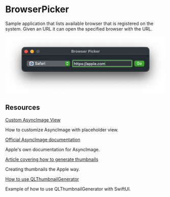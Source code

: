 #  BrowserPicker

Sample application that lists available browser that is registered on the system. Given an URL it can open the specified browser with the URL.

![Screenshot](BrowserPicker.png)

## Resources

[Custom AsyncImage View](https://bignerdranch.com/blog/asynchronously-load-images-with-customized-asyncimage-view-in-swiftui/)

How to customize AsyncImage with placeholder view.

[Official AsyncImage documentation](https://developer.apple.com/documentation/swiftui/asyncimage)

Apple's own documentation for AsyncImage.

[Article covering how to generate thumbnails](https://developer.apple.com/documentation/quicklookthumbnailing/creating-quick-look-thumbnails-to-preview-files-in-your-app)

Creating thumbnails the Apple way.

[How to use QLThumbnailGenerator](https://stackoverflow.com/questions/61829416/how-to-properly-return-an-image-from-qlthumbnailgenerator-swiftui)

Example of how to use QLThumbnailGenerator with SwiftUI.
